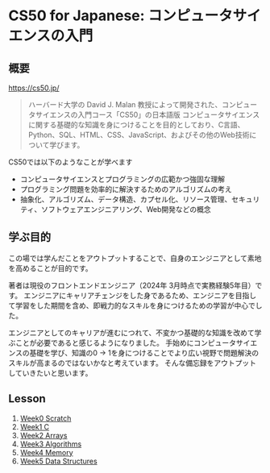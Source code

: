 # CS50 for Japanese: コンピュータサイエンスの入門

## 概要

https://cs50.jp/

> ハーバード大学の David J. Malan 教授によって開発された、コンピュータサイエンスの入門コース「CS50」の日本語版
> コンピュータサイエンスに関する基礎的な知識を身につけることを目的としており、C言語、Python、SQL、HTML、CSS、JavaScript、およびその他のWeb技術について学びます。

CS50では以下のようなことが学べます

- コンピュータサイエンスとプログラミングの広範かつ強固な理解
- プログラミング問題を効率的に解決するためのアルゴリズムの考え
- 抽象化、アルゴリズム、データ構造、カプセル化、リソース管理、セキュリティ、ソフトウェアエンジニアリング、Web開発などの概念

## 学ぶ目的

この場では学んだことをアウトプットすることで、自身のエンジニアとして素地を高めることが目的です。

著者は現役のフロントエンドエンジニア（2024年 3月時点で実務経験5年目）です。
エンジニアにキャリアチェンジをした身であるため、エンジニアを目指して学習をした期間を含め、即戦力的なスキルを身につけるための学習が中心でした。

エンジニアとしてのキャリアが進むにつれて、不変かつ基礎的な知識を改めて学ぶことが必要であると感じるようになりました。
手始めにコンピュータサイエンスの基礎を学び、知識の0 -> 1を身につけることでより広い視野で問題解決のスキルが高まるのではないかなと考えています。
そんな備忘録をアウトプットしていきたいと思います。

## Lesson

1. [Week0 Scratch](/week0/scratch.md)
2. [Week1 C](/week1/c.md)
3. [Week2 Arrays](/week2/arrays.md)
4. [Week3 Algorithms](/week3/algorithms.md)
5. [Week4 Memory](/week4/memory.md)
6. [Week5 Data Structures](/week5/dataStructures.md)